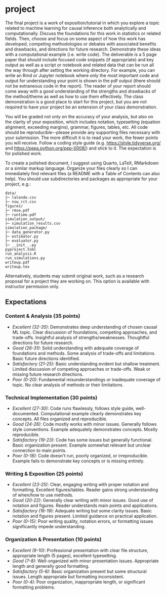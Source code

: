 # project

The final project is a work of exposition/tutorial in which you explore a topic related to machine learning for causal inference both analytically and computationally. Discuss the foundations for this work in statistics or related fields. Then, choose and focus on some aspect of how this work has developed, competing methodologies or debates with associated benefits and drawbacks, and directions for future research. Demonstrate these ideas with a computational example (i.e. write code). The deliverable is a 5 page paper that should include focused code snippets (if appropriate) and key output as well as a script or notebook and related data that can be run all the way through after setting the working directory. For example, you can write an Rmd or Jupyter notebook where only the most important code and output for understanding your point is shown in the pdf output (there should not be extraneous code in the report). The reader of your report should come away with a good understanding of the strengths and drawbacks of the method/theme as well as how to use them effectively. The class demonstration is a good place to start for this project, but you are not required to have your project be an extension of your class demonstration.

You will be graded not only on the accuracy of your analysis, but also on the clarity of your exposition, which includes notation, typesetting (equation alignment, exceeding margins), grammar, figures, tables, etc. All code should be reproducible--please provide any supporting files necessary with your submission. The more difficult it is to read your work, the fewer points you will receive. Follow a coding style guide (e.g. https://style.tidyverse.org/ and https://peps.python.org/pep-0008/) and stick to it. The expectation is for polished work.

To create a polished document, I suggest using Quarto, LaTeX, RMarkdown or a similar markup language. Organize your files clearly so I can immediately find relevant files (a README with a Table of Contents can also help). You should use subdirectories and packages as appropriate for your project, e.g.:
```
data/
├─ lalonde.csv
├─ nsw_rct.csv
figures/
├─ rmse.pdf
├─ runtime.pdf
simulation_output/
├─ simulation_results.csv
simulation_package/
├─ data_generator.py
├─ estimator.py
├─ evaluator.py
├─ __init__.py
pyproject.toml
run_analysis.R
run_simulations.py
writeup.pdf
writeup.tex
```

Alternatively, students may submit original work, such as a research proposal for a project they are working on. This option is available with instructor permission only.

## Expectations

### Content & Analysis (35 points)
- *Excellent (32-35)*: Demonstrates deep understanding of chosen causal ML topic. Clear discussion of foundations, competing approaches, and trade-offs. Insightful analysis of strengths/weaknesses. Thoughtful directions for future research.
- *Good (26-31)*: Solid understanding with adequate coverage of foundations and methods. Some analysis of trade-offs and limitations. Basic future directions identified.
- *Satisfactory (21-25)*: Basic understanding evident but shallow treatment. Limited discussion of competing approaches or trade-offs. Weak or missing future research directions.
- *Poor (0-20)*: Fundamental misunderstandings or inadequate coverage of topic. No clear analysis of methods or their limitations.
### Technical Implementation (30 points)
- *Excellent (27-30)*: Code runs flawlessly, follows style guide, well-documented. Computational example clearly demonstrates key concepts. All files organized and reproducible.
- *Good (24-26)*: Code mostly works with minor issues. Generally follows style conventions. Example adequately demonstrates concepts. Mostly reproducible.
- *Satisfactory (19-23)*: Code has some issues but generally functional. Basic organization present. Example somewhat relevant but unclear connection to main points.
- *Poor (0-18)*: Code doesn't run, poorly organized, or irreproducible. Example fails to demonstrate key concepts or is missing entirely.
### Writing & Exposition (25 points)
- *Excellent (23-25)*: Clear, engaging writing with proper notation and formatting. Excellent figures/tables. Reader gains strong understanding of when/how to use methods.
- *Good (20-22)*: Generally clear writing with minor issues. Good use of notation and figures. Reader understands main points and applications.
- *Satisfactory (16-19)*: Adequate writing but some clarity issues. Basic notation and figures present. Limited guidance on practical application.
- *Poor (0-15)*: Poor writing quality, notation errors, or formatting issues significantly impede understanding.
### Organization & Presentation (10 points)
- *Excellent (9-10)*: Professional presentation with clear file structure, appropriate length (5 pages), excellent typesetting.
- *Good (7-8)*: Well-organized with minor presentation issues. Appropriate length and generally good formatting.
- *Satisfactory (5-6)*: Basic organization present but some structural issues. Length appropriate but formatting inconsistent.
- *Poor (0-4)*: Poor organization, inappropriate length, or significant formatting problems.
